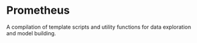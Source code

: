 # Prometheus
A compilation of template scripts and utility functions for data exploration and model building.
